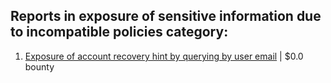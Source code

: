 ## Reports in exposure of sensitive information due to incompatible policies category:
1. [Exposure of account recovery hint by querying by user email](https://hackerone.com/reports/2256548) | $0.0 bounty